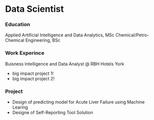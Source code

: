 
# Data Scientist

### Education 
Applied Artificial Intelligence and Data Analytics, MSc
Chemical/Petro-Chemical Engineering, BSc

### Work Experince
Buisness Intelligence and Data Analyst @ RBH Hotels York
- big impact project 1!
- big impact project 2!

### Project
- Design of predicting model for Acute Liver Failure using Machine Learing
- Designe of Self-Reporting Tool Solution 


